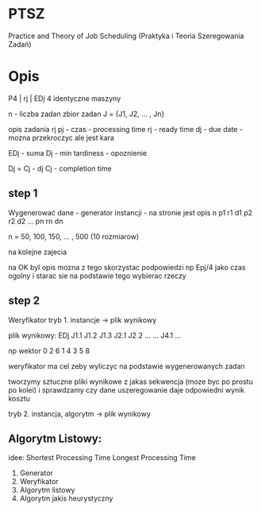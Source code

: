 # PTSZ

Practice and Theory of Job Scheduling (Praktyka i Teoria Szeregowania Zadań)



# Opis

P4 | rj | EDj
4 identyczne maszyny

n - liczba zadan
zbior zadan J = {J1, J2, ... , Jn}

opis zadania rj
pj - czas - processing time
rj - ready time
dj - due date - mozna przekroczyc ale jest kara


EDj - suma Dj - min tardiness - opoznienie

Dj = Cj - dj
Cj - completion time

## step 1
Wygenerować dane - generator instancji - na stronie jest opis
n
p1 r1 d1
p2 r2 d2
...
pn rn dn

n = 50, 100, 150, ... , 500 (10 rozmiarow) 

na kolejne zajecia

na OK byl opis mozna z tego skorzystac
podpowiedzi np Epj/4 jako czas ogolny i starac sie na podstawie tego wybierac rzeczy

## step 2
Weryfikator
tryb 1. instancje -> plik wynikowy

plik wynikowy:
EDj
J1.1 J1.2 J1.3
J2.1 J2.2 ...
...
J4.1 ...

np wektor
0
2 6
1 4
3 5
8

weryfikator ma cel zeby wyliczyc na podstawie wygenerowanych zadan

tworzymy sztuczne pliki wynikowe z jakas sekwencja (moze byc po prostu po kolei)
i sprawdzamy czy dane uszeregowanie daje odpowiedni wynik kosztu

tryb 2.
instancja, algorytm -> plik wynikowy


## Algorytm Listowy:
idee:
Shortest Processing Time
Longest Processing Time


1. Generator
2. Weryfikator
3. Algorytm listowy
4. Algorytm jakis heurystyczny
